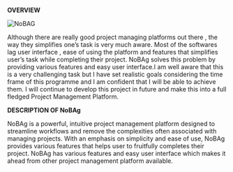 **OVERVIEW**


   ![NoBAG](https://github.com/user-attachments/assets/fb459d4d-fadf-45da-abd4-6d726a0f956c)


      

Although there are really good project managing platforms out there , the way they simplifies one’s task is very much aware. Most of the softwares lag user interface , ease of using the platform and features that simplifies user’s task while completing their project. NoBAg solves this problem by providing various features and easy user interface.I am well aware that this is a very challenging task but I have set realistic goals considering the time frame of this programme and I am confident that I will be able to achieve them. I will continue to develop this project in future and make this into a full fledged Project Management Platform.

**DESCRIPTION OF NoBAg**

NoBAg is a powerful, intuitive project management platform designed to streamline workflows and remove the complexities often associated with managing projects. With an emphasis on simplicity and ease of use, NoBAg provides various features that helps user to fruitfully completes their project. NoBAg has various features and easy user interface which makes it ahead from other project management platform available. 
